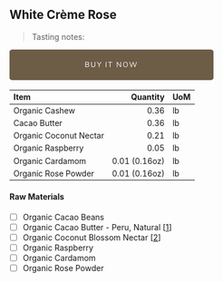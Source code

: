## White Crème Rose
> Tasting notes:

[![Buy Now](/assets/images/buy-now.png "Buy Now")](https://shop.osocra.com/collections/bars/products/22011217)

| Item | Quantity | UoM  |
| :---     | ---:    | :--- |
| Organic Cashew     | 0.36      | lb      |
| Cacao Butter   | 0.36    | lb    |
| Organic Coconut Nectar     | 0.21      | lb      |
| Organic Raspberry     | 0.05      | lb      |
| Organic Cardamom     | 0.01 (0.16oz)      | lb      |
| Organic Rose Powder  | 0.01 (0.16oz)      | lb      |

#### Raw Materials
- [ ] Organic Cacao Beans 
- [ ] Organic Cacao Butter - Peru, Natural [[1](/vendors)]
- [ ] Organic Coconut Blossom Nectar [[2](/vendors)]
- [ ] Organic Raspberry
- [ ] Organic Cardamom 
- [ ] Organic Rose Powder
